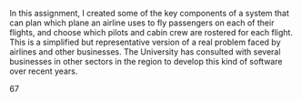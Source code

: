 In this assignment, I created some of the key components of a system that can plan which plane an airline uses to fly passengers on each of their flights, and choose which pilots and cabin crew are rostered for each flight. This is a simplified but representative version of a real problem faced by airlines and other businesses. The University has consulted with several businesses in other sectors in the region to develop this kind of software over recent years.

67
